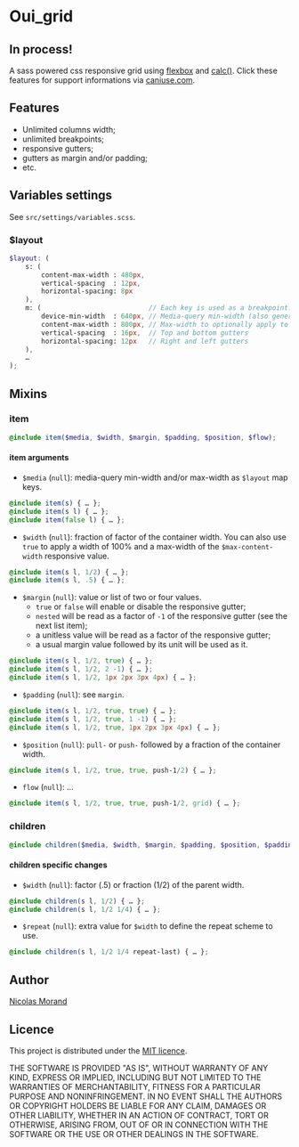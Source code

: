 # Oui_grid

## In process!

A sass powered css responsive grid using [flexbox](http://caniuse.com/#feat=flexbox) and [calc()](http://caniuse.com/#search=calc).
Click these features for support informations via [caniuse.com](http://caniuse.com/).

## Features

* Unlimited columns width;
* unlimited breakpoints;
* responsive gutters;
* gutters as margin and/or padding;
* etc.

## Variables settings

See `src/settings/variables.scss`.

### $layout

```scss
$layout: (
    s: (
        content-max-width : 480px,
        vertical-spacing  : 12px,
        horizontal-spacing: 8px
    ),
    m: (                           // Each key is used as a breakpoint.
        device-min-width  : 640px, // Media-query min-width (also generates the max-width of the previous breakpoint).
        content-max-width : 800px, // Max-width to optionally apply to containers
        vertical-spacing  : 16px,  // Top and bottom gutters
        horizontal-spacing: 12px   // Right and left gutters
    ),
    …
);
```

## Mixins

### item

```scss
@include item($media, $width, $margin, $padding, $position, $flow);
```

#### item arguments

- `$media` (`null`): media-query min-width and/or max-width as `$layout` map keys.
```scss
@include item(s) { … };
@include item(s l) { … };
@include item(false l) { … };
```
- `$width` (`null`): fraction of factor of the container width.
You can also use `true` to apply a width of 100% and a max-width of the `$max-content-width` responsive value.
```scss
@include item(s l, 1/2) { … };
@include item(s l, .5) { … };
```
- `$margin` (`null`): value or list of two or four values.
  - `true` or `false` will enable or disable the responsive gutter;
  - `nested` will be read as a factor of `-1` of the responsive gutter (see the next list item);
  - a unitless value will be read as a factor of the responsive gutter;
  - a usual margin value followed by its unit will be used as it.
```scss
@include item(s l, 1/2, true) { … };
@include item(s l, 1/2, 2 -1) { … };
@include item(s l, 1/2, 1px 2px 3px 4px) { … };
```
- `$padding` (`null`): see `margin`.
```scss
@include item(s l, 1/2, true, true) { … };
@include item(s l, 1/2, true, 1 -1) { … };
@include item(s l, 1/2, true, 1px 2px 3px 4px) { … };
```
- `$position` (`null`): `pull-` or `push-` followed by a fraction of the container width.
```scss
@include item(s l, 1/2, true, true, push-1/2) { … };
```
- `flow` (`null`): …
```scss
@include item(s l, 1/2, true, true, push-1/2, grid) { … };
```

### children

```scss
@include children($media, $width, $margin, $padding, $position, $padding);
```

#### children specific changes

- `$width` (`null`): factor (.5) or fraction (1/2) of the parent width.
```scss
@include children(s l, 1/2) { … };
@include children(s l, 1/2 1/4) { … };
```
- `$repeat` (`null`): extra value for `$width` to define the repeat scheme to use.
```scss
@include children(s l, 1/2 1/4 repeat-last) { … };
```

## Author

[Nicolas Morand](https://twitter.com/NicolasGraph)

## Licence

This project is distributed under the [MIT licence](https://opensource.org/licenses/MIT).

THE SOFTWARE IS PROVIDED "AS IS", WITHOUT WARRANTY OF ANY KIND, EXPRESS OR IMPLIED, INCLUDING BUT NOT LIMITED TO THE WARRANTIES OF MERCHANTABILITY, FITNESS FOR A PARTICULAR PURPOSE AND NONINFRINGEMENT. IN NO EVENT SHALL THE AUTHORS OR COPYRIGHT HOLDERS BE LIABLE FOR ANY CLAIM, DAMAGES OR OTHER LIABILITY, WHETHER IN AN ACTION OF CONTRACT, TORT OR OTHERWISE, ARISING FROM, OUT OF OR IN CONNECTION WITH THE SOFTWARE OR THE USE OR OTHER DEALINGS IN THE SOFTWARE.
